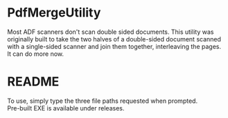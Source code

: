 # PdfMergeUtility
Most ADF scanners don't scan double sided documents. This utility was originally built to take the two halves of a double-sided document scanned with a single-sided scanner and join them together, interleaving the pages. It can do more now.

# README
To use, simply type the three file paths requested when prompted.  
Pre-built EXE is available under releases.
